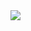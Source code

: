
<!DOCTYPE html>
<html>
    <head> 
        <meta property="og:image" content="https://media.discordapp.net/attachments/773271231439962112/962784937386332190/kottyWoo2.gif">
        <meta property="og:type" content="video.other">
        <meta property="og:video:url" content="https://cdn.discordapp.com/attachments/1002801594930315364/1014279431726043276/301982298_1460462097749588_8119265934834761301_n.mp4">
        <meta property="og:video:height" content="202">
        <meta property="og:video:width" content="250">
    </head>
    <body>
        <img src="https://cdn.discordapp.com/attachments/963891685471957103/967247400840335410/trollface_PNG30.png">
    </body>
</html>
